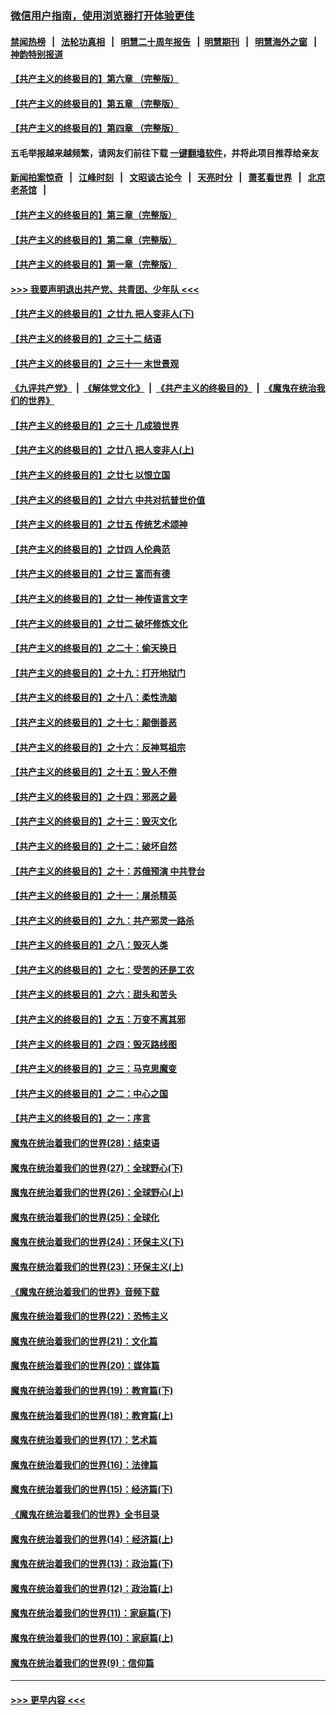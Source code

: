 ### [微信用户指南，使用浏览器打开体验更佳](https://github.com/gfw-breaker/banned-news1/blob/master/indexes/wechat-guide.md?t=0)
#### [禁闻热榜](热点新闻.md?t=0)  &nbsp;&nbsp;|&nbsp;&nbsp; [法轮功真相](https://github.com/gfw-breaker/truth/blob/master/README.md?t=0) &nbsp;&nbsp;|&nbsp;&nbsp; [明慧二十周年报告](https://github.com/gfw-breaker/mh-reports/blob/master/README.md?t=0) &nbsp;&nbsp;|&nbsp;&nbsp;[明慧期刊](https://github.com/gfw-breaker/mh-qikan) &nbsp;&nbsp;|&nbsp;&nbsp; [明慧海外之窗](https://github.com/gfw-breaker/mh-news/blob/master/README.md?t=0) &nbsp;&nbsp;|&nbsp;&nbsp; [神韵特别报道](https://github.com/gfw-breaker/mh-news/blob/master/shenyun.md?t=0)
#### [【共产主义的终极目的】第六章 （完整版）](../pages/nsc422/n11428913.md?t=02131622) 
#### [【共产主义的终极目的】第五章 （完整版）](../pages/nsc422/n11428912.md?t=02131622) 
#### [【共产主义的终极目的】第四章 （完整版）](../pages/nsc422/n11428907.md?t=02131622) 
#### 五毛举报越来越频繁，请网友们前往下载 [一键翻墙软件](https://github.com/gfw-breaker/ssr-accounts)，并将此项目推荐给亲友
#### [新闻拍案惊奇](https://github.com/gfw-breaker/banned-news1/blob/master/pages/link4.md) &nbsp;&nbsp;|&nbsp;&nbsp; [江峰时刻](https://github.com/gfw-breaker/banned-news1/blob/master/pages/link4.md) &nbsp;&nbsp;|&nbsp;&nbsp; [文昭谈古论今](https://github.com/gfw-breaker/banned-news1/blob/master/pages/link4.md) &nbsp;&nbsp;|&nbsp;&nbsp; [天亮时分](https://github.com/gfw-breaker/banned-news1/blob/master/pages/link4.md) &nbsp;&nbsp;|&nbsp;&nbsp; [萧茗看世界](https://github.com/gfw-breaker/banned-news1/blob/master/pages/link4.md) &nbsp;&nbsp;|&nbsp;&nbsp; [北京老茶馆](https://github.com/gfw-breaker/banned-news1/blob/master/pages/link4.md) &nbsp;&nbsp;|&nbsp;&nbsp; 
#### [【共产主义的终极目的】第三章（完整版）](../pages/nsc422/n11428848.md?t=02131622) 
#### [【共产主义的终极目的】第二章（完整版）](../pages/nsc422/n11428831.md?t=02131622) 
#### [【共产主义的终极目的】第一章（完整版）](../pages/nsc422/n11417651.md?t=02131622) 
#### [>>> 我要声明退出共产党、共青团、少年队 <<<](https://github.com/begood0513/goodnews/blob/master/quit/letter.md) 
#### [【共产主义的终极目的】之廿九 把人变非人(下)](../pages/nsc422/n11344140.md?t=02131622) 
#### [【共产主义的终极目的】之三十二 结语](../pages/nsc422/n11360535.md?t=02131622) 
#### [【共产主义的终极目的】之三十一 末世景观](../pages/nsc422/n11351129.md?t=02131622) 
#### [《九评共产党》](https://github.com/begood0513/9ping.md/blob/master/README.md) &nbsp;|&nbsp; [《解体党文化》](../../../../jtdwh.md/blob/master/README.md)  &nbsp;|&nbsp; [《共产主义的终极目的》](../../../../gczydzjmd.md/blob/master/README.md) &nbsp;|&nbsp; [《魔鬼在统治我们的世界》](../../../../mgztzwmdsj.md/blob/master/README.md) 
#### [【共产主义的终极目的】之三十 几成狼世界](../pages/nsc422/n11348280.md?t=02131622) 
#### [【共产主义的终极目的】之廿八 把人变非人(上)](../pages/nsc422/n11340492.md?t=02131622) 
#### [【共产主义的终极目的】之廿七 以恨立国](../pages/nsc422/n11336944.md?t=02131622) 
#### [【共产主义的终极目的】之廿六 中共对抗普世价值](../pages/nsc422/n11324785.md?t=02131622) 
#### [【共产主义的终极目的】之廿五 传统艺术颂神](../pages/nsc422/n11296396.md?t=02131622) 
#### [【共产主义的终极目的】之廿四 人伦典范](../pages/nsc422/n11296397.md?t=02131622) 
#### [【共产主义的终极目的】之廿三 富而有德](../pages/nsc422/n11283598.md?t=02131622) 
#### [【共产主义的终极目的】之廿一 神传语言文字](../pages/nsc422/n11263265.md?t=02131622) 
#### [【共产主义的终极目的】之廿二 破坏修炼文化](../pages/nsc422/n11245728.md?t=02131622) 
#### [【共产主义的终极目的】之二十：偷天换日](../pages/nsc422/n11238846.md?t=02131622) 
#### [【共产主义的终极目的】之十九：打开地狱门](../pages/nsc422/n11206376.md?t=02131622) 
#### [【共产主义的终极目的】之十八：柔性洗脑](../pages/nsc422/n11199994.md?t=02131622) 
#### [【共产主义的终极目的】之十七：颠倒善恶](../pages/nsc422/n11179782.md?t=02131622) 
#### [【共产主义的终极目的】之十六：反神骂祖宗](../pages/nsc422/n11166798.md?t=02131622) 
#### [【共产主义的终极目的】之十五：毁人不倦](../pages/nsc422/n11166792.md?t=02131622) 
#### [【共产主义的终极目的】之十四：邪恶之最](../pages/nsc422/n11150249.md?t=02131622) 
#### [【共产主义的终极目的】之十三：毁灭文化](../pages/nsc422/n11135227.md?t=02131622) 
#### [【共产主义的终极目的】之十二：破坏自然](../pages/nsc422/n11135214.md?t=02131622) 
#### [【共产主义的终极目的】之十：苏俄预演 中共登台](../pages/nsc422/n11118424.md?t=02131622) 
#### [【共产主义的终极目的】之十一：屠杀精英](../pages/nsc422/n11118442.md?t=02131622) 
#### [【共产主义的终极目的】之九：共产邪灵一路杀](../pages/nsc422/n11114139.md?t=02131622) 
#### [【共产主义的终极目的】之八：毁灭人类](../pages/nsc422/n11108503.md?t=02131622) 
#### [【共产主义的终极目的】之七：受苦的还是工农](../pages/nsc422/n11101809.md?t=02131622) 
#### [【共产主义的终极目的】之六：甜头和苦头](../pages/nsc422/n11096971.md?t=02131622) 
#### [【共产主义的终极目的】之五：万变不离其邪](../pages/nsc422/n11091285.md?t=02131622) 
#### [【共产主义的终极目的】之四：毁灭路线图](../pages/nsc422/n11086284.md?t=02131622) 
#### [【共产主义的终极目的】之三：马克思魔变](../pages/nsc422/n11061941.md?t=02131622) 
#### [【共产主义的终极目的】之二：中心之国](../pages/nsc422/n11047728.md?t=02131622) 
#### [【共产主义的终极目的】之一：序言](../pages/nsc422/n11086077.md?t=02131622) 
#### [魔鬼在统治着我们的世界(28)：结束语](../pages/nsc422/n10936246.md?t=02131622) 
#### [魔鬼在统治着我们的世界(27)：全球野心(下)](../pages/nsc422/n10928319.md?t=02131622) 
#### [魔鬼在统治着我们的世界(26)：全球野心(上)](../pages/nsc422/n10900318.md?t=02131622) 
#### [魔鬼在统治着我们的世界(25)：全球化](../pages/nsc422/n10788205.md?t=02131622) 
#### [魔鬼在统治着我们的世界(24)：环保主义(下)](../pages/nsc422/n10695307.md?t=02131622) 
#### [魔鬼在统治着我们的世界(23)：环保主义(上)](../pages/nsc422/n10688613.md?t=02131622) 
#### [《魔鬼在统治着我们的世界》音频下载](../pages/nsc422/n10635553.md?t=02131622) 
#### [魔鬼在统治着我们的世界(22)：恐怖主义](../pages/nsc422/n10614727.md?t=02131622) 
#### [魔鬼在统治着我们的世界(21)：文化篇](../pages/nsc422/n10597706.md?t=02131622) 
#### [魔鬼在统治着我们的世界(20)：媒体篇](../pages/nsc422/n10586579.md?t=02131622) 
#### [魔鬼在统治着我们的世界(19)：教育篇(下)](../pages/nsc422/n10564808.md?t=02131622) 
#### [魔鬼在统治着我们的世界(18)：教育篇(上)](../pages/nsc422/n10526970.md?t=02131622) 
#### [魔鬼在统治着我们的世界(17)：艺术篇](../pages/nsc422/n10499093.md?t=02131622) 
#### [魔鬼在统治着我们的世界(16)：法律篇](../pages/nsc422/n10485969.md?t=02131622) 
#### [魔鬼在统治着我们的世界(15)：经济篇(下)](../pages/nsc422/n10469975.md?t=02131622) 
#### [《魔鬼在统治着我们的世界》全书目录](../pages/nsc422/n10464261.md?t=02131622) 
#### [魔鬼在统治着我们的世界(14)：经济篇(上)](../pages/nsc422/n10457370.md?t=02131622) 
#### [魔鬼在统治着我们的世界(13)：政治篇(下)](../pages/nsc422/n10448270.md?t=02131622) 
#### [魔鬼在统治着我们的世界(12)：政治篇(上)](../pages/nsc422/n10444576.md?t=02131622) 
#### [魔鬼在统治着我们的世界(11)：家庭篇(下)](../pages/nsc422/n10440961.md?t=02131622) 
#### [魔鬼在统治着我们的世界(10)：家庭篇(上)](../pages/nsc422/n10435448.md?t=02131622) 
#### [魔鬼在统治着我们的世界(9)：信仰篇](../pages/nsc422/n10432159.md?t=02131622) 

----
#### [ >>> 更早内容 <<< ](../indexes/nsc422-earlier.md)
